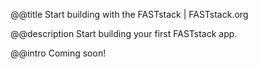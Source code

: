 @@title
Start building with the FASTstack | FASTstack.org


@@description
Start building your first FASTstack app.


@@intro
Coming soon!
